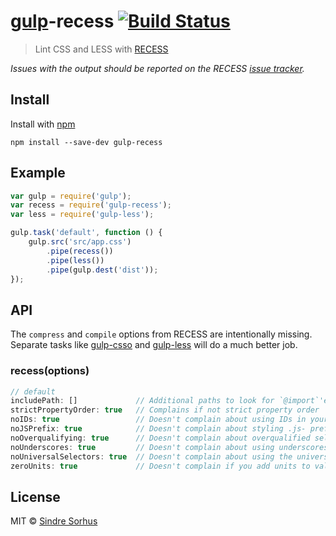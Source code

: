 # [gulp](https://github.com/wearefractal/gulp)-recess [![Build Status](https://secure.travis-ci.org/sindresorhus/gulp-recess.png?branch=master)](http://travis-ci.org/sindresorhus/gulp-recess)

> Lint CSS and LESS with [RECESS](https://github.com/twitter/recess)

*Issues with the output should be reported on the RECESS [issue tracker](https://github.com/twitter/recess/issues).*


## Install

Install with [npm](https://npmjs.org/package/gulp-recess)

```
npm install --save-dev gulp-recess
```


## Example

```js
var gulp = require('gulp');
var recess = require('gulp-recess');
var less = require('gulp-less');

gulp.task('default', function () {
	gulp.src('src/app.css')
		.pipe(recess())
		.pipe(less())
		.pipe(gulp.dest('dist'));
});
```


## API

The `compress` and `compile` options from RECESS are intentionally missing. Separate tasks like [gulp-csso](https://github.com/ben-eb/gulp-csso) and [gulp-less](https://github.com/plus3network/gulp-less) will do a much better job.

### recess(options)

```js
// default
includePath: []				// Additional paths to look for `@import`'ed LESS files.
strictPropertyOrder: true	// Complains if not strict property order
noIDs: true					// Doesn't complain about using IDs in your stylesheets
noJSPrefix: true			// Doesn't complain about styling .js- prefixed classnames
noOverqualifying: true		// Doesn't complain about overqualified selectors (ie: div#foo.bar)
noUnderscores: true			// Doesn't complain about using underscores in your class names
noUniversalSelectors: true	// Doesn't complain about using the universal * selector
zeroUnits: true				// Doesn't complain if you add units to values of 0
```


## License

MIT © [Sindre Sorhus](http://sindresorhus.com)
